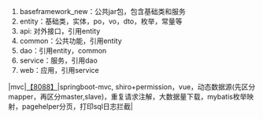 1. baseframework_new：公共jar包，包含基础类和服务
2. entity：基础类，实体，po，vo，dto，枚举，常量等
3. api: 对外接口，引用entity
4. common：公共功能，引用entity
5. dao：引用entity，common
6. service：服务，引用dao
7. web：应用，引用service

|mvc|[【8088】](http://localhost:8088)|springboot-mvc, shiro+permission，vue，动态数据源(先区分mapper，再区分master,slave)，重复请求注解，大数据量下载，mybatis枚举映射，pagehelper分页，打印sql日志拦截|